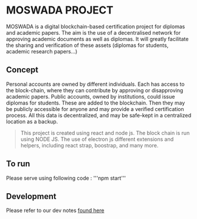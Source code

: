 # MOSWADA PROJECT

MOSWADA is a digital blockchain-based certification project for diplomas and academic papers. The aim is the use of a decentralised network for approving academic documents as well as diplomas. It will greatly facilitate the sharing and verification of these assets (diplomas for students, academic research papers...) 

## Concept

Personal accounts are owned by different individuals. Each has access to the block-chain, where they can contribute by approving or disapproving academic papers.
Public accounts, owned by institutions, could issue diplomas for students. These are added to the blockchain. Then they may be publicly accessible for anyone and may provide a verified certification process.
All this data is decentralized, and may be safe-kept in a centralized location as a backup.

> This project is created using react and node js.
> The block chain is run using NODE JS.
> The use of electron js
> different extensions and helpers, including react strap, 
> boostrap, and many more.

## To run

Please serve using following code :
'''npm start'''


## Development

Please refer to our dev notes [found here](/plan.md)
